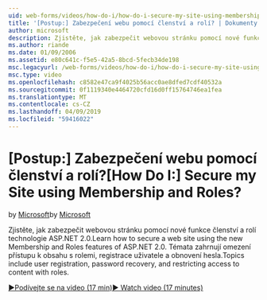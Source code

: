 ```yaml
---
uid: web-forms/videos/how-do-i/how-do-i-secure-my-site-using-membership-and-roles
title: '[Postup:] Zabezpečení webu pomocí členství a rolí? | Dokumenty Microsoft'
author: microsoft
description: Zjistěte, jak zabezpečit webovou stránku pomocí nové funkce členství a rolí technologie ASP.NET 2.0. Mezi témata patří, registrace uživatele, obnovení hesla a restricti...
ms.author: riande
ms.date: 01/09/2006
ms.assetid: e80c641c-f5e5-42a5-8bcd-5fecb34de198
msc.legacyurl: /web-forms/videos/how-do-i/how-do-i-secure-my-site-using-membership-and-roles
msc.type: video
ms.openlocfilehash: c8582e47ca9f4025b56acc0ae8dfed7cdf40532a
ms.sourcegitcommit: 0f1119340e4464720cfd16d0ff15764746ea1fea
ms.translationtype: MT
ms.contentlocale: cs-CZ
ms.lasthandoff: 04/09/2019
ms.locfileid: "59416022"
---
```

# <a name="how-do-i-secure-my-site-using-membership-and-roles"></a><span data-ttu-id="cbd39-105">[Postup:] Zabezpečení webu pomocí členství a rolí?</span><span class="sxs-lookup"><span data-stu-id="cbd39-105">[How Do I:] Secure my Site using Membership and Roles?</span></span>

<span data-ttu-id="cbd39-106">by [Microsoft](https://github.com/microsoft)</span><span class="sxs-lookup"><span data-stu-id="cbd39-106">by [Microsoft](https://github.com/microsoft)</span></span>

<span data-ttu-id="cbd39-107">Zjistěte, jak zabezpečit webovou stránku pomocí nové funkce členství a rolí technologie ASP.NET 2.0.</span><span class="sxs-lookup"><span data-stu-id="cbd39-107">Learn how to secure a web site using the new Membership and Roles features of ASP.NET 2.0.</span></span> <span data-ttu-id="cbd39-108">Témata zahrnují omezení přístupu k obsahu s rolemi, registrace uživatele a obnovení hesla.</span><span class="sxs-lookup"><span data-stu-id="cbd39-108">Topics include user registration, password recovery, and restricting access to content with roles.</span></span>

[<span data-ttu-id="cbd39-109">&#9654;Podívejte se na video (17 min)</span><span class="sxs-lookup"><span data-stu-id="cbd39-109">&#9654; Watch video (17 minutes)</span></span>](https://channel9.msdn.com/Blogs/ASP-NET-Site-Videos/how-do-i-secure-my-site-using-membership-and-roles)
